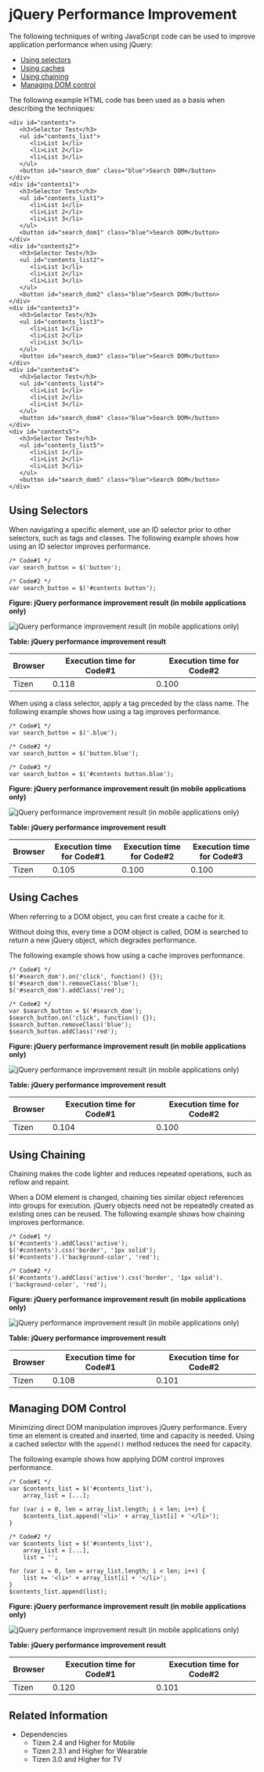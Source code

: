 # jQuery Performance Improvement

The following techniques of writing JavaScript code can be used to improve application performance when using jQuery:

- [Using selectors](#using-selectors)
- [Using caches](#using-caches)
- [Using chaining](#using-chaining)
- [Managing DOM control](#managing-dom-control)


The following example HTML code has been used as a basis when describing the techniques:

```
<div id="contents">
   <h3>Selector Test</h3>
   <ul id="contents_list">
      <li>List 1</li>
      <li>List 2</li>
      <li>List 3</li>
   </ul>
   <button id="search_dom" class="blue">Search DOM</button>
</div>
<div id="contents1">
   <h3>Selector Test</h3>
   <ul id="contents_list1">
      <li>List 1</li>
      <li>List 2</li>
      <li>List 3</li>
   </ul>
   <button id="search_dom1" class="blue">Search DOM</button>
</div>
<div id="contents2">
   <h3>Selector Test</h3>
   <ul id="contents_list2">
      <li>List 1</li>
      <li>List 2</li>
      <li>List 3</li>
   </ul>
   <button id="search_dom2" class="blue">Search DOM</button>
</div>
<div id="contents3">
   <h3>Selector Test</h3>
   <ul id="contents_list3">
      <li>List 1</li>
      <li>List 2</li>
      <li>List 3</li>
   </ul>
   <button id="search_dom3" class="blue">Search DOM</button>
</div>
<div id="contents4">
   <h3>Selector Test</h3>
   <ul id="contents_list4">
      <li>List 1</li>
      <li>List 2</li>
      <li>List 3</li>
   </ul>
   <button id="search_dom4" class="blue">Search DOM</button>
</div>
<div id="contents5">
   <h3>Selector Test</h3>
   <ul id="contents_list5">
      <li>List 1</li>
      <li>List 2</li>
      <li>List 3</li>
   </ul>
   <button id="search_dom5" class="blue">Search DOM</button>
</div>
```

## Using Selectors

 When navigating a specific element, use an ID selector prior to other selectors, such as tags and classes. The following example shows how using an ID selector improves performance.

```
/* Code#1 */
var search_button = $('button');
```

```
/* Code#2 */
var search_button = $('#contents button');
```

**Figure: jQuery performance improvement result (in mobile applications only)**

![jQuery performance improvement result (in mobile applications only)](./media/js_perform_result_selector1.png)

**Table: jQuery performance improvement result**

| Browser | Execution time for Code#1 | Execution time for Code#2 |
| ------- | ------------------------- | ------------------------- |
| Tizen   | 0.118                     | 0.100                     |

 When using a class selector, apply a tag preceded by the class name. The following example shows how using a tag improves performance.

```
/* Code#1 */
var search_button = $('.blue');
```

```
/* Code#2 */
var search_button = $('button.blue');
```

```
/* Code#3 */
var search_button = $('#contents button.blue');
```

**Figure: jQuery performance improvement result (in mobile applications only)**

![jQuery performance improvement result (in mobile applications only)](./media/js_perform_result_selector2.png)

**Table: jQuery performance improvement result**

| Browser | Execution time for Code#1 | Execution time for Code#2 | Execution time for Code#3 |
| ------- | ------------------------- | ------------------------- | ------------------------- |
| Tizen   | 0.105                     | 0.100                     | 0.100                     |

## Using Caches

 When referring to a DOM object, you can first create a cache for it.

Without doing this, every time a DOM object is called, DOM is searched to return a new jQuery object, which degrades performance.

The following example shows how using a cache improves performance.

```
/* Code#1 */
$('#search_dom').on('click', function() {});
$('#search_dom').removeClass('blue');
$('#search_dom').addClass('red');
```

```
/* Code#2 */
var $search_button = $('#search_dom');
$search_button.on('click', function() {});
$search_button.removeClass('blue');
$search_button.addClass('red');
```

**Figure: jQuery performance improvement result (in mobile applications only)**

![jQuery performance improvement result (in mobile applications only)](./media/js_perform_result_cache.png)

**Table: jQuery performance improvement result**

| Browser | Execution time for Code#1 | Execution time for Code#2 |
| ------- | ------------------------- | ------------------------- |
| Tizen   | 0.104                     | 0.100                     |

## Using Chaining

 Chaining makes the code lighter and reduces repeated operations, such as reflow and repaint.

When a DOM element is changed, chaining ties similar object references into groups for execution. jQuery objects need not be repeatedly created as existing ones can be reused. The following example shows how chaining improves performance.

```
/* Code#1 */
$('#contents').addClass('active');
$('#contents').css('border', '1px solid');
$('#contents').('background-color', 'red');
```

```
/* Code#2 */
$('#contents').addClass('active').css('border', '1px solid').('background-color', 'red');
```

**Figure: jQuery performance improvement result (in mobile applications only)**

![jQuery performance improvement result (in mobile applications only)](./media/js_perform_result_chaining.png)

**Table: jQuery performance improvement result**

| Browser | Execution time for Code#1 | Execution time for Code#2 |
| ------- | ------------------------- | ------------------------- |
| Tizen   | 0.108                     | 0.101                     |

## Managing DOM Control

Minimizing direct DOM manipulation improves jQuery performance. Every time an element is created and inserted, time and capacity is needed. Using a cached selector with the `append()` method reduces the need for capacity.

The following example shows how applying DOM control improves performance.

```
/* Code#1 */
var $contents_list = $('#contents_list'),
    array_list = [...];

for (var i = 0, len = array_list.length; i < len; i++) {
    $contents_list.append('<li>' + array_list[i] + '</li>');
}
```

```
/* Code#2 */
var $contents_list = $('#contents_list'),
    array_list = [...],
    list = '';

for (var i = 0, len = array_list.length; i < len; i++) {
    list += '<li>' + array_list[i] + '</li>';
}
$contents_list.append(list);
```

**Figure: jQuery performance improvement result (in mobile applications only)**

![jQuery performance improvement result (in mobile applications only)](./media/js_perform_result_jquery_dom.png)

**Table: jQuery performance improvement result**

| Browser | Execution time for Code#1 | Execution time for Code#2 |
| ------- | ------------------------- | ------------------------- |
| Tizen   | 0.120                     | 0.101                     |

## Related Information
* Dependencies
  - Tizen 2.4 and Higher for Mobile
  - Tizen 2.3.1 and Higher for Wearable
  - Tizen 3.0 and Higher for TV
